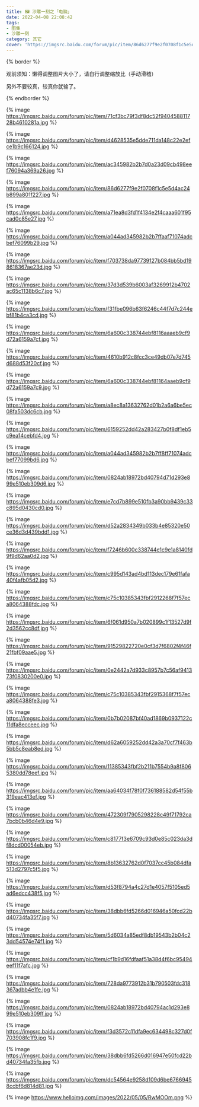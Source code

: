 ```yaml
---
title: 🖼️ 沙雕一刻之「电脑」
date: 2022-04-08 22:08:42
tags: 
- 图集
- 沙雕一刻
category: 其它
cover: 'https://imgsrc.baidu.com/forum/pic/item/86d6277f9e2f0708f1c5e5d4ac24b899a801f227.jpg'
---
```


{% border %}

观前须知：懒得调整图片大小了，请自行调整缩放比（手动滑稽）

另外不要较真，较真你就输了。

{% endborder %}

{% image https://imgsrc.baidu.com/forum/pic/item/71cf3bc79f3df8dc52f940458811728b4610281a.jpg %}

{% image https://imgsrc.baidu.com/forum/pic/item/d4628535e5dde711da148c22e2efce1b9c166124.jpg %}

{% image https://imgsrc.baidu.com/forum/pic/item/ac345982b2b7d0a23d09cb498eef76094a369a26.jpg %}

{% image https://imgsrc.baidu.com/forum/pic/item/86d6277f9e2f0708f1c5e5d4ac24b899a801f227.jpg %}

{% image https://imgsrc.baidu.com/forum/pic/item/a71ea8d3fd1f4134e2f4caaa601f95cad0c85e27.jpg %}

{% image https://imgsrc.baidu.com/forum/pic/item/a044ad345982b2b7ffaaf71074adcbef76099b29.jpg %}

{% image https://imgsrc.baidu.com/forum/pic/item/f703738da97739127b084bb5bd198618367ae23d.jpg %}

{% image https://imgsrc.baidu.com/forum/pic/item/37d3d539b6003af3269912b4702ac65c1138b6c7.jpg %}

{% image https://imgsrc.baidu.com/forum/pic/item/f31fbe096b63f6246c44f7d7c244ebf81b4ca3cd.jpg %}

{% image https://imgsrc.baidu.com/forum/pic/item/6a600c338744ebf8116aaaeb9cf9d72a6159a7cf.jpg %}

{% image https://imgsrc.baidu.com/forum/pic/item/4610b912c8fcc3ce49db07e7d745d688d53f20cf.jpg %}

{% image https://imgsrc.baidu.com/forum/pic/item/6a600c338744ebf81164aaeb9cf9d72a6159a7c9.jpg %}

{% image https://imgsrc.baidu.com/forum/pic/item/a8ec8a13632762d01b2a6a6be5ec08fa503dc6cb.jpg %}

{% image https://imgsrc.baidu.com/forum/pic/item/6159252dd42a283427b0f8df1eb5c9ea14cebfd4.jpg %}

{% image https://imgsrc.baidu.com/forum/pic/item/a044ad345982b2b7ff8ff71074adcbef77099bd6.jpg %}

{% image https://imgsrc.baidu.com/forum/pic/item/0824ab18972bd40794d71d293e899e510eb309d6.jpg %}

{% image https://imgsrc.baidu.com/forum/pic/item/e7cd7b899e510fb3a90bb9439c33c895d0430cd0.jpg %}

{% image https://imgsrc.baidu.com/forum/pic/item/d52a2834349b033b4e85320e50ce36d3d439bdd1.jpg %}

{% image https://imgsrc.baidu.com/forum/pic/item/f7246b600c338744e1c9e1a8140fd9f9d62aa0d2.jpg %}

{% image https://imgsrc.baidu.com/forum/pic/item/c995d143ad4bd113dec179e61fafa40f4afb05d2.jpg %}

{% image https://imgsrc.baidu.com/forum/pic/item/c75c10385343fbf2912268f7f57eca8064388fdc.jpg %}

{% image https://imgsrc.baidu.com/forum/pic/item/6f061d950a7b020899c1f13527d9f2d3562cc8df.jpg %}

{% image https://imgsrc.baidu.com/forum/pic/item/91529822720e0cf3d7f6802f4f46f21fbf09aae5.jpg %}

{% image https://imgsrc.baidu.com/forum/pic/item/0e2442a7d933c8957b7c56af941373f0830200e0.jpg %}

{% image https://imgsrc.baidu.com/forum/pic/item/c75c10385343fbf2915368f7f57eca8064388fe3.jpg %}

{% image https://imgsrc.baidu.com/forum/pic/item/0b7b02087bf40ad1869b0937122c11dfa8ecceec.jpg %}

{% image https://imgsrc.baidu.com/forum/pic/item/d62a6059252dd42a3a70cf7f463b5bb5c8eab8ed.jpg %}

{% image https://imgsrc.baidu.com/forum/pic/item/11385343fbf2b211b7554b9a8f8065380dd78eef.jpg %}

{% image https://imgsrc.baidu.com/forum/pic/item/aa64034f78f0f736188582d54f55b319eac413ef.jpg %}

{% image https://imgsrc.baidu.com/forum/pic/item/472309f7905298228c49f71792ca7bcb0b46d4e9.jpg %}

{% image https://imgsrc.baidu.com/forum/pic/item/c8177f3e6709c93d0e85c023da3df8dcd00054eb.jpg %}

{% image https://imgsrc.baidu.com/forum/pic/item/8b13632762d0f7037cc45b084dfa513d2797c5f5.jpg %}

{% image https://imgsrc.baidu.com/forum/pic/item/d53f8794a4c27d1e4057f5105ed5ad6edcc438f5.jpg %}

{% image https://imgsrc.baidu.com/forum/pic/item/38dbb6fd5266d016946a50fcd22bd40734fa35f7.jpg %}

{% image https://imgsrc.baidu.com/forum/pic/item/5d6034a85edf8db19543b2b04c23dd54574e74f1.jpg %}

{% image https://imgsrc.baidu.com/forum/pic/item/cf1b9d16fdfaaf51a38d4f6bc95494eef11f7afc.jpg %}

{% image https://imgsrc.baidu.com/forum/pic/item/728da9773912b31b790503fdc318367adbb4e1fe.jpg %}

{% image https://imgsrc.baidu.com/forum/pic/item/0824ab18972bd40794ac1d293e899e510eb309ff.jpg %}

{% image https://imgsrc.baidu.com/forum/pic/item/f3d3572c11dfa9ec634498c327d0f703908fc1f9.jpg %}

{% image https://imgsrc.baidu.com/forum/pic/item/38dbb6fd5266d016947e50fcd22bd40734fa35fb.jpg %}

{% image https://imgsrc.baidu.com/forum/pic/item/dc54564e9258d109d6be67669458ccbf6d814d81.jpg %}

{% image https://www.helloimg.com/images/2022/05/05/RwMOOm.png %}

